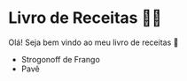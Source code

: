 # Livro de Receitas :man_cook:

Olá! Seja bem vindo ao meu livro de receitas :shallow_pan_of_food:

- Strogonoff de Frango
- Pavê